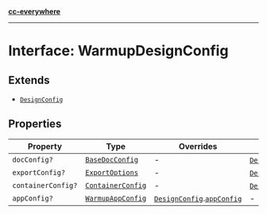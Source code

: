 [**cc-everywhere**](../../../../../../index.md)

***

# Interface: WarmupDesignConfig

## Extends

- [`DesignConfig`](../../../design-config-types/interfaces/design-config.md)

## Properties

| Property | Type | Overrides | Inherited from |
| ------ | ------ | ------ | ------ |
| <a id="docconfig"></a> `docConfig?` | [`BaseDocConfig`](../../../design-config-types/interfaces/base-doc-config.md) | - | [`DesignConfig`](../../../design-config-types/interfaces/design-config.md).[`docConfig`](../../../design-config-types/interfaces/design-config.md#docconfig) |
| <a id="exportconfig"></a> `exportConfig?` | [`ExportOptions`](../../../export-config-types/type-aliases/export-options.md) | - | [`DesignConfig`](../../../design-config-types/interfaces/design-config.md).[`exportConfig`](../../../design-config-types/interfaces/design-config.md#exportconfig) |
| <a id="containerconfig"></a> `containerConfig?` | [`ContainerConfig`](../../../container-config-types/type-aliases/container-config.md) | - | [`DesignConfig`](../../../design-config-types/interfaces/design-config.md).[`containerConfig`](../../../design-config-types/interfaces/design-config.md#containerconfig) |
| <a id="appconfig"></a> `appConfig?` | [`WarmupAppConfig`](../../app-config-types/interfaces/warmup-app-config.md) | [`DesignConfig`](../../../design-config-types/interfaces/design-config.md).[`appConfig`](../../../design-config-types/interfaces/design-config.md#appconfig) | - |

